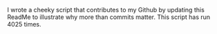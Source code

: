 I wrote a cheeky script that contributes to my Github by updating this ReadMe to illustrate why more than commits matter. This script has run 4025 times.
